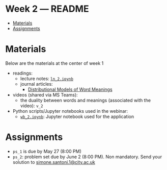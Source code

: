 Week 2 ― README
===============

<!-- vim-markdown-toc GFM -->

* [Materials](#materials)
* [Assignments](#assignments)

<!-- vim-markdown-toc -->

Materials
=========

Below are the materials at the center of week 1

+ readings: 
  - lecture notes: [`ln_2.ipynb`](week2/ln_2.ipynb)
  - journal articles:
      * [Distributional Models of Word Meanings](http://colinglab.humnet.unipi.it/wp-content/uploads/2012/12/annurev-linguistics-030514-125254.pdf)
+ videos (shared via MS Teams):
  - the duality between words and meanings (associated with the video): `v_2`
+ Python scripts/Jupyter notebooks used in the webinar:
  - [`wb_2.ipynb`](week2/wb_2.ipynb): Jupyter notebook used for the application 


Assignments
===========

+ `ps_1` is due by May 27  (8:00 PM)
+ `ps_2`: problem set due by June 2 (8:00 PM). Non mandatory. Send your solution to simone.santoni.1@city.ac.uk
